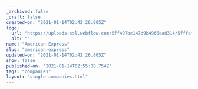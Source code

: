 ```yaml
---
_archived: false
_draft: false
created-on: "2021-01-14T02:42:26.805Z"
logo:
  url: "https://uploads-ssl.webflow.com/5ff497be147d9b4966ead314/5fffaf8a9f4ecd6d75a5e7a2_americanexpress.jpg"
  alt: ""
name: "American Express"
slug: "american-express"
updated-on: "2021-01-14T02:42:26.805Z"
show: false
published-on: "2021-01-14T02:55:08.754Z"
tags: "companies"
layout: "single-companies.html"
---
```



